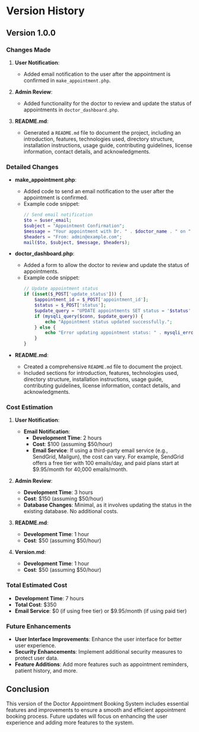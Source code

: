 # Version History

## Version 1.0.0

### Changes Made

1. **User Notification**:
   - Added email notification to the user after the appointment is confirmed in `make_appointment.php`.

2. **Admin Review**:
   - Added functionality for the doctor to review and update the status of appointments in `doctor_dashboard.php`.

3. **README.md**:
   - Generated a `README.md` file to document the project, including an introduction, features, technologies used, directory structure, installation instructions, usage guide, contributing guidelines, license information, contact details, and acknowledgments.

### Detailed Changes

- **make_appointment.php**:
  - Added code to send an email notification to the user after the appointment is confirmed.
  - Example code snippet:
    ```php
    // Send email notification
    $to = $user_email;
    $subject = "Appointment Confirmation";
    $message = "Your appointment with Dr. " . $doctor_name . " on " . $appointment_date . " at " . $appointment_time . " has been confirmed.";
    $headers = "From: admin@example.com";
    mail($to, $subject, $message, $headers);
    ```

- **doctor_dashboard.php**:
  - Added a form to allow the doctor to review and update the status of appointments.
  - Example code snippet:
    ```php
    // Update appointment status
    if (isset($_POST['update_status'])) {
        $appointment_id = $_POST['appointment_id'];
        $status = $_POST['status'];
        $update_query = "UPDATE appointments SET status = '$status' WHERE id = $appointment_id";
        if (mysqli_query($conn, $update_query)) {
            echo "Appointment status updated successfully.";
        } else {
            echo "Error updating appointment status: " . mysqli_error($conn);
        }
    }
    ```

- **README.md**:
  - Created a comprehensive `README.md` file to document the project.
  - Included sections for introduction, features, technologies used, directory structure, installation instructions, usage guide, contributing guidelines, license information, contact details, and acknowledgments.

### Cost Estimation

1. **User Notification**:
   - **Email Notification**:
     - **Development Time**: 2 hours
     - **Cost**: $100 (assuming $50/hour)
     - **Email Service**: If using a third-party email service (e.g., SendGrid, Mailgun), the cost can vary. For example, SendGrid offers a free tier with 100 emails/day, and paid plans start at $9.95/month for 40,000 emails/month.

2. **Admin Review**:
   - **Development Time**: 3 hours
   - **Cost**: $150 (assuming $50/hour)
   - **Database Changes**: Minimal, as it involves updating the status in the existing database. No additional costs.

3. **README.md**:
   - **Development Time**: 1 hour
   - **Cost**: $50 (assuming $50/hour)

4. **Version.md**:
   - **Development Time**: 1 hour
   - **Cost**: $50 (assuming $50/hour)

### Total Estimated Cost

- **Development Time**: 7 hours
- **Total Cost**: $350
- **Email Service**: $0 (if using free tier) or $9.95/month (if using paid tier)

### Future Enhancements

- **User Interface Improvements**: Enhance the user interface for better user experience.
- **Security Enhancements**: Implement additional security measures to protect user data.
- **Feature Additions**: Add more features such as appointment reminders, patient history, and more.

## Conclusion

This version of the Doctor Appointment Booking System includes essential features and improvements to ensure a smooth and efficient appointment booking process. Future updates will focus on enhancing the user experience and adding more features to the system.
